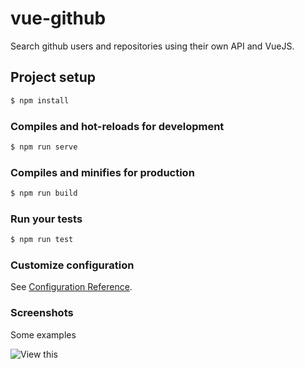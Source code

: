# vue-github

Search github users and repositories using their own API and VueJS.

## Project setup
```sh
$ npm install
```

### Compiles and hot-reloads for development
```sh
$ npm run serve
```

### Compiles and minifies for production
```sh
$ npm run build
```

### Run your tests
```sh
$ npm run test
```

### Customize configuration
See [Configuration Reference](https://cli.vuejs.org/config/).

### Screenshots
Some examples

![View this](src/screenshot.gif)